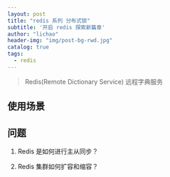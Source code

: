 ```yaml
---
layout: post
title: "redis 系列 分布式锁"
subtitle: '开启 redis 探索新篇章'
author: "lichao"
header-img: "img/post-bg-rwd.jpg"
catalog: true
tags:
  - redis 
---
```


> Redis(Remote Dictionary Service) 远程字典服务

## 使用场景



## 问题
1. Redis 是如何进行主从同步？

2. Redis 集群如何扩容和缩容？